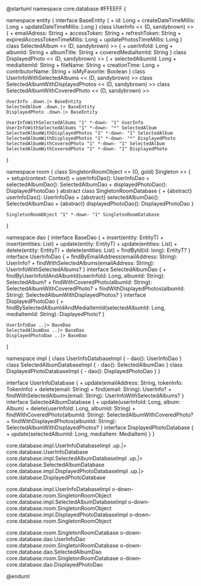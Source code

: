 @startuml
namespace core.database #FFEEFF {

  namespace entity {
    interface BaseEntity {
      + id: Long
      + createDateTimeMillis: Long
      + updateDateTimeMillis: Long
    }
    class UserInfo << (D, sandybrown) >> {
      + emailAdress: String
      + accessToken: String
      + refreshToken: String
      + expiredAccessTokenTimeMillis: Long
      + updatePhotosTimeMillis: Long
    }
    class SelectedAlbum << (D, sandybrown) >> {
      + userInfoId: Long
      + albumId: String
      + albumTitle: String
      + coveredMediaItemId: String
    }
    class DisplayedPhoto << (D, sandybrown) >> {
      + selectedAlbumId: Long
      + mediaItemId: String
      + fileName: String
      + creationTime: Long
      + contributorName: String
      + isMyFavorite: Boolean
    }
    class UserInfoWithSelectedAlbums << (D, sandybrown) >>
    class SelectedAlbumWithDisplayedPhotos << (D, sandybrown) >>
    class SelectedAlbumWithCoveredPhoto << (D, sandybrown) >>

    UserInfo .down.|> BaseEntity
    SelectedAlbum .down.|> BaseEntity
    DisplayedPhoto .down.|> BaseEntity

    UserInfoWithSelectedAlbums "1" *-down- "1" UserInfo
    UserInfoWithSelectedAlbums "1" *-down- "*" SelectedAlbum
    SelectedAlbumWithDisplayedPhotos "1" *-down- "1" SelectedAlbum
    SelectedAlbumWithDisplayedPhotos "1" *-down- "*" DisplayedPhoto
    SelectedAlbumWithCoveredPhoto "1" *-down- "1" SelectedAlbum
    SelectedAlbumWithCoveredPhoto "1" *-down- "1" DisplayedPhoto
  }

  namespace room {
    class SingletonRoomObject << (O, gold) Singleton >> {
      + setup(context: Context)
      + userInfoDao(): UserInfoDao
      + selectedAlbumDao(): SelectedAlbumDao
      + displayedPhotoDao(): DisplayedPhotoDao
    }
    abstract class SingletonRoomDatabase {
      + {abstract} userInfoDao(): UserInfoDao
      + {abstract} selectedAlbumDao(): SelectedAlbumDao
      + {abstract} displayedPhotoDao(): DisplayedPhotoDao
    }

    SingletonRoomObject "1" *-down- "1" SingletonRoomDatabase
  }

  namespace dao {
    interface BaseDao<EntityT> {
      + insert(entity: EntityT)
      + insert(entities: List<EntityT>)
      + update(entity: EntityT)
      + update(entities: List<EntityT>)
      + delete(entity: EntityT)
      + delete(entities: List<EntityT>)
      + findById(id: long): EntityT?
    }
    interface UserInfoDao {
      + findByEmailAddress(emailAddress: String): UserInfo?
      + findWithSelectedAlbums(emailAddress: String): UserInfoWithSelectedAlbums?
    }
    interface SelectedAlbumDao {
      + findByUserInfoIdAndAlbumId(userInfoId: Long, albumId: String): SelectedAlbum?
      + findWithCoveredPhoto(albumId: String): SelectedAlbumWithCoveredPhoto?
      + findWithDisplayedPhotos(albumId: String): SelectedAlbumWithDisplayedPhotos?
    }
    interface DisplayedPhotoDao {
      + findBySelectedAlbumIdAndMediaItemId(selectedAlbumId: Long, mediaItemId: String): DisplayedPhoto?
    }

    UserInfoDao ..|> BaseDao
    SelectedAlbumDao ..|> BaseDao
    DisplayedPhotoDao ..|> BaseDao
  }

  namespace impl {
    class UserInfoDatabaseImpl {
      - dao(): UserInfoDao
    }
    class SelectedAlbumDatabaseImpl {
      - dao(): SelectedAlbumDao
    }
    class DisplayedPhotoDatabaseImpl {
      - dao(): DisplayedPhotoDao
    }
  }

  interface UserInfoDatabase {
    + update(emailAddress: String, tokenInfo: TokenInfo)
    + delete(email: String)
    + find(email: String): UserInfo?
    + findWithSelectedAlbums(email: String): UserInfoWithSelectedAlbums?
  }
  interface SelectedAlbumDatabase {
    + update(userInfoId: Long, album: Album)
    + delete(userInfoId: Long, albumId: String)
    + findWithCoveredPhoto(albumId: String): SelectedAlbumWithCoveredPhoto?
    + findWithDisplayedPhotos(albumId: String): SelectedAlbumWithDisplayedPhotos?
  }
  interface DisplayedPhotoDatabase {
    + update(selectedAlbumId: Long, mediaItem: MediaItem)
  }
}

core.database.impl.UserInfoDatabaseImpl .up.|> core.database.UserInfoDatabase
core.database.impl.SelectedAlbumDatabaseImpl .up.|> core.database.SelectedAlbumDatabase
core.database.impl.DisplayedPhotoDatabaseImpl .up.|> core.database.DisplayedPhotoDatabase

core.database.impl.UserInfoDatabaseImpl o-down- core.database.room.SingletonRoomObject
core.database.impl.SelectedAlbumDatabaseImpl o-down- core.database.room.SingletonRoomObject
core.database.impl.DisplayedPhotoDatabaseImpl o-down- core.database.room.SingletonRoomObject

core.database.room.SingletonRoomDatabase o-down- core.database.dao.UserInfoDao
core.database.room.SingletonRoomDatabase o-down- core.database.dao.SelectedAlbumDao
core.database.room.SingletonRoomDatabase o-down- core.database.dao.DisplayedPhotoDao

@enduml
